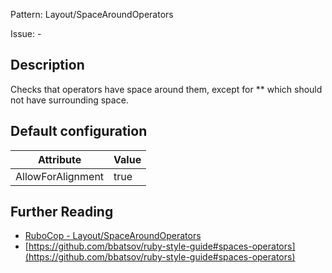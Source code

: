 Pattern: Layout/SpaceAroundOperators

Issue: -

## Description

Checks that operators have space around them, except for **
which should not have surrounding space.

## Default configuration

Attribute | Value
--- | ---
AllowForAlignment | true

## Further Reading

* [RuboCop - Layout/SpaceAroundOperators](https://rubocop.readthedocs.io/en/latest/cops_layout/#layoutspacearoundoperators)
* [https://github.com/bbatsov/ruby-style-guide#spaces-operators](https://github.com/bbatsov/ruby-style-guide#spaces-operators)
